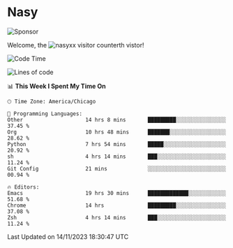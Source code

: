 # Nasy

<!--
<p align="center">
<img height="200" src="https://github-readme-stats.vercel.app/api?username=nasyxx&count_private=true&show_icons=true&theme=dracula&include_all_commits=true"/>
<img height="200" src="https://github-readme-stats.vercel.app/api/top-langs/?username=nasyxx&theme=dracula&hide=html,jupyter+notebook&count_private=true&show_icons=true"/>
</p>

  
----------------
-->

![Sponsor](https://img.shields.io/static/v1.svg?label=Sponsor&message=%E2%9D%A4&logo=GitHub&style=flat&color=pink)
 
Welcome, the ![nasyxx visitor counter](https://count.getloli.com/get/@nasyxx?theme=rule34)th vistor!
 
<!--START_SECTION:waka-->
![Code Time](http://img.shields.io/badge/Code%20Time-3%2C957%20hrs%2028%20mins-blue)

![Lines of code](https://img.shields.io/badge/From%20Hello%20World%20I%27ve%20Written-6.3%20million%20lines%20of%20code-blue)

📊 **This Week I Spent My Time On** 

```text
🕑︎ Time Zone: America/Chicago

💬 Programming Languages: 
Other                    14 hrs 8 mins       █████████░░░░░░░░░░░░░░░░   37.45 % 
Org                      10 hrs 48 mins      ███████░░░░░░░░░░░░░░░░░░   28.62 % 
Python                   7 hrs 54 mins       █████░░░░░░░░░░░░░░░░░░░░   20.92 % 
sh                       4 hrs 14 mins       ███░░░░░░░░░░░░░░░░░░░░░░   11.24 % 
Git Config               21 mins             ░░░░░░░░░░░░░░░░░░░░░░░░░   00.94 % 

🔥 Editors: 
Emacs                    19 hrs 30 mins      █████████████░░░░░░░░░░░░   51.68 % 
Chrome                   14 hrs              █████████░░░░░░░░░░░░░░░░   37.08 % 
Zsh                      4 hrs 14 mins       ███░░░░░░░░░░░░░░░░░░░░░░   11.24 % 
```


 Last Updated on 14/11/2023 18:30:47 UTC
<!--END_SECTION:waka-->

<!-- ![visitors](https://visitor-badge.laobi.icu/badge?page_id=nasyxx.nasyxx) -->

